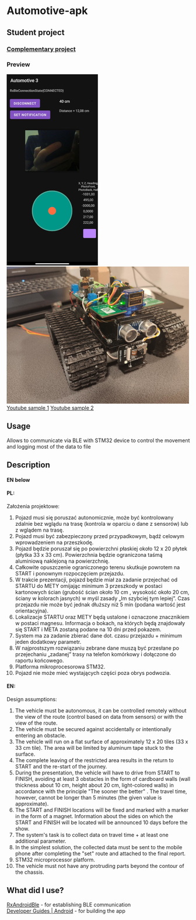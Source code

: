 # Automotive-apk
## Student project
### [Complementary project](https://github.com/AKrupaa/automotive-stm32)

### Preview
![](/images/demo.png)   ![](/images/car-demo.png) <br>
[Youtube sample 1](https://youtu.be/acJ9b4zpFhg)
[Youtube sample 2](https://youtu.be/u2U2tENVD00)

## Usage
Allows to communicate via BLE with STM32 device to control the movement and logging most of the data to file

## Description
#### EN below
#### PL:
Założenia projektowe:
1. Pojazd musi się poruszać autonomicznie, może być kontrolowany zdalnie  bez wglądu na trasę (kontrola w oparciu o dane z sensorów) lub z wglądem na trasę.
2. Pojazd musi być zabezpieczony przed przypadkowym, bądź celowym wprowadzeniem na przeszkodę. 
3. Pojazd będzie poruszał się po powierzchni płaskiej około 12 x 20 płytek (płytka 33 x 33 cm). Powierzchnia będzie ograniczona taśmą aluminiową naklejoną na powierzchnię.
4. Całkowite opuszczenie ograniczonego terenu skutkuje powrotem na START i ponownym rozpoczęciem przejazdu.
5. W trakcie prezentacji, pojazd będzie miał za zadanie przejechać od STARTU do METY omijając minimum 3 przeszkody w postaci kartonowych ścian (grubość ścian około 10 cm , wysokość około 20 cm, ściany w kolorach jasnych) w myśl zasady „Im szybciej tym lepiej”. Czas przejazdu nie może być jednak dłuższy niż 5 min (podana wartość jest orientacyjna).
6. Lokalizacje STARTU oraz METY będą ustalone i oznaczone znacznikiem  w postaci magnesu. Informacja o bokach, na których będą znajdowały się START i META zostaną podane na 10 dni przed pokazem.
7. System ma za zadanie zbierać dane dot. czasu przejazdu + minimum jeden dodatkowy parametr.
8. W najprostszym rozwiązaniu zebrane dane muszą być przesłane po przejechaniu „zadanej” trasy na telefon komórkowy i dołączone do raportu końcowego.
9. Platforma mikroprocesorowa STM32.
10. Pojazd nie może mieć wystających części poza obrys podwozia.

#### EN:
Design assumptions:
1. The vehicle must be autonomous, it can be controlled remotely without the view of the route (control based on data from sensors) or with the view of the route.
2. The vehicle must be secured against accidentally or intentionally entering an obstacle.
3. The vehicle will run on a flat surface of approximately 12 x 20 tiles (33 x 33 cm tile). The area will be limited by aluminum tape stuck to the surface.
4. The complete leaving of the restricted area results in the return to START and the re-start of the journey.
5. During the presentation, the vehicle will have to drive from START to FINISH, avoiding at least 3 obstacles in the form of cardboard walls (wall thickness about 10 cm, height about 20 cm, light-colored walls) in accordance with the principle "The sooner the better" . The travel time, however, cannot be longer than 5 minutes (the given value is approximate).
6. The START and FINISH locations will be fixed and marked with a marker in the form of a magnet. Information about the sides on which the START and FINISH will be located will be announced 10 days before the show.
7. The system's task is to collect data on travel time + at least one additional parameter.
8. In the simplest solution, the collected data must be sent to the mobile phone after completing the "set" route and attached to the final report.
9. STM32 microprocessor platform.
10. The vehicle must not have any protruding parts beyond the contour of the chassis.

## What did I use?

[RxAndroidBle](https://github.com/Polidea/RxAndroidBle) - for establishing BLE communication<br>
[Developer Guides | Android](https://developer.android.com/guide/) - for building the app
